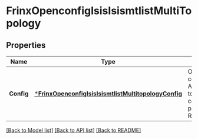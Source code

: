 # FrinxOpenconfigIsisIsismtlistMultiTopology

## Properties
Name | Type | Description | Notes
------------ | ------------- | ------------- | -------------
**Config** | [***FrinxOpenconfigIsisIsismtlistMultitopologyConfig**](frinx.openconfig.isis.isismtlist.multitopology.Config.md) | Optional[This container defines AFI-SAFI multi-topology configuration parameters] REF:Optional.empty | [optional] [default to null]

[[Back to Model list]](../README.md#documentation-for-models) [[Back to API list]](../README.md#documentation-for-api-endpoints) [[Back to README]](../README.md)


